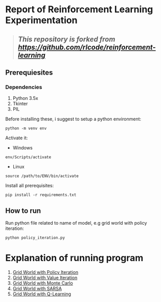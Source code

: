 # Report of Reinforcement Learning Experimentation 

>
> *This repository is forked from https://github.com/rlcode/reinforcement-learning*
>-

## Prerequiesites

### Dependencies
1. Python 3.5x
2. Tkinter
3. PIL

Before installing these, i suggest to setup a python environment:

```
python -m venv env
```

Activate it:

* Windows

```
env/Scripts/activate
```

* Linux

```
source /path/to/ENV/bin/activate
```

Install all prerequisites:

```
pip install -r requirements.txt
```

## How to run

Run python file related to name of model, e.g grid world with policy iteration:

```
python policy_iteration.py
```

# Explanation of running program


1. [Grid World with Policy Iteration](./1-grid-world/1-policy-iteration)
2. [Grid World with Value Iteration](./1-grid-world/2-value-iteration)
3. [Grid World with Monte Carlo](./1-grid-world/3-monte-carlo)
4. [Grid World with SARSA](./1-grid-world/4-sarsa)
5. [Grid World with Q-Learning](./1-grid-world/5-q-learning)